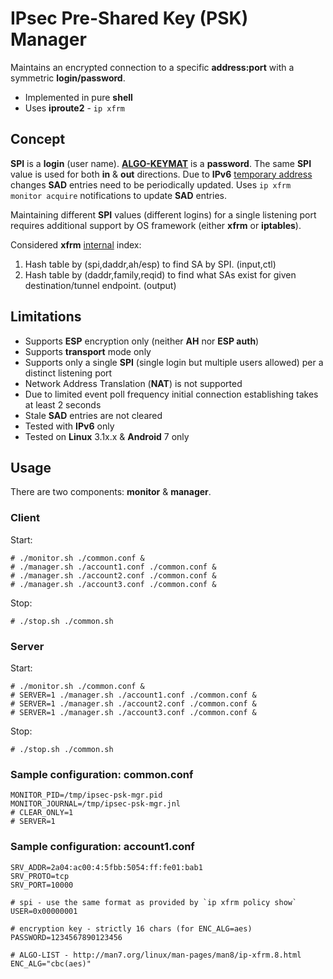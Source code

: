 # IPsec Pre-Shared Key (PSK) Manager
Maintains an encrypted connection to a specific **address:port** with a symmetric **login/password**.
 - Implemented in pure **shell**
 - Uses **iproute2** - `ip xfrm`

## Concept
**SPI** is a **login** (user name).
**[ALGO-KEYMAT](http://man7.org/linux/man-pages/man8/ip-xfrm.8.html)** is a **password**.
The same **SPI** value is used for both **in** & **out** directions.
Due to **IPv6** [temporary address](https://tools.ietf.org/html/rfc4941#section-1.2) changes **SAD** entries need to be periodically updated.
Uses `ip xfrm monitor acquire` notifications to update **SAD** entries.

Maintaining different **SPI** values (different logins) for a single listening port requires additional support by OS framework (either **xfrm** or **iptables**).

Considered **xfrm** [internal](https://paulgorman.org/technical/ipsec.txt.html) index:
  1. Hash table by (spi,daddr,ah/esp) to find SA by SPI. (input,ctl)
  2. Hash table by (daddr,family,reqid) to find what SAs exist for given
     destination/tunnel endpoint. (output)

## Limitations
 - Supports **ESP** encryption only (neither **AH** nor **ESP auth**)
 - Supports **transport** mode only
 - Supports only a single **SPI** (single login but multiple users allowed) per a distinct listening port
 - Network Address Translation (**NAT**) is not supported
 - Due to limited event poll frequency initial connection establishing takes at least 2 seconds
 - Stale **SAD** entries are not cleared
 - Tested with **IPv6** only
 - Tested on **Linux** 3.1x.x & **Android** 7 only

## Usage
There are two components: **monitor** & **manager**.

### Client
Start:
```
# ./monitor.sh ./common.conf &
# ./manager.sh ./account1.conf ./common.conf &
# ./manager.sh ./account2.conf ./common.conf &
# ./manager.sh ./account3.conf ./common.conf &
```
Stop:
```
# ./stop.sh ./common.sh
```

### Server
Start:
```
# ./monitor.sh ./common.conf &
# SERVER=1 ./manager.sh ./account1.conf ./common.conf &
# SERVER=1 ./manager.sh ./account2.conf ./common.conf &
# SERVER=1 ./manager.sh ./account3.conf ./common.conf &
```
Stop:
```
# ./stop.sh ./common.sh
```

### Sample configuration: common.conf
```
MONITOR_PID=/tmp/ipsec-psk-mgr.pid
MONITOR_JOURNAL=/tmp/ipsec-psk-mgr.jnl
# CLEAR_ONLY=1
# SERVER=1
```

### Sample configuration: account1.conf
```
SRV_ADDR=2a04:ac00:4:5fbb:5054:ff:fe01:bab1
SRV_PROTO=tcp
SRV_PORT=10000

# spi - use the same format as provided by `ip xfrm policy show`
USER=0x00000001

# encryption key - strictly 16 chars (for ENC_ALG=aes)
PASSWORD=1234567890123456

# ALGO-LIST - http://man7.org/linux/man-pages/man8/ip-xfrm.8.html
ENC_ALG="cbc(aes)"
```
